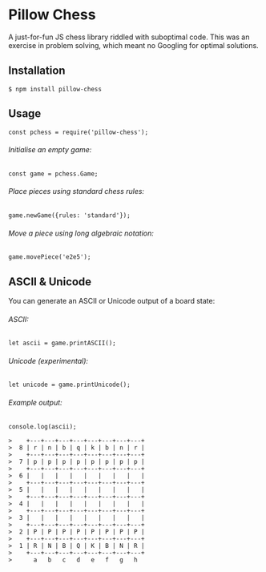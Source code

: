 # Pillow Chess

A just-for-fun JS chess library riddled with suboptimal code. This was an exercise in problem solving, which meant no Googling for optimal solutions.

## Installation

```
$ npm install pillow-chess
```

## Usage

```
const pchess = require('pillow-chess');
```

###### Initialise an empty game:
```
const game = pchess.Game;
```

###### Place pieces using standard chess rules:
```
game.newGame({rules: 'standard'});
```

###### Move a piece using long algebraic notation:
```
game.movePiece('e2e5');
```

## ASCII & Unicode

You can generate an ASCII or Unicode output of a board state:

###### ASCII:
```
let ascii = game.printASCII();
```

###### Unicode (experimental):
```
let unicode = game.printUnicode();
```

###### Example output:
```
console.log(ascii);

>    +---+---+---+---+---+---+---+---+
>  8 | r | n | b | q | k | b | n | r |
>    +---+---+---+---+---+---+---+---+
>  7 | p | p | p | p | p | p | p | p |
>    +---+---+---+---+---+---+---+---+
>  6 |   |   |   |   |   |   |   |   |
>    +---+---+---+---+---+---+---+---+
>  5 |   |   |   |   |   |   |   |   |
>    +---+---+---+---+---+---+---+---+
>  4 |   |   |   |   |   |   |   |   |
>    +---+---+---+---+---+---+---+---+
>  3 |   |   |   |   |   |   |   |   |
>    +---+---+---+---+---+---+---+---+
>  2 | P | P | P | P | P | P | P | P |
>    +---+---+---+---+---+---+---+---+
>  1 | R | N | B | Q | K | B | N | R |
>    +---+---+---+---+---+---+---+---+
>      a   b   c   d   e   f   g   h
```

